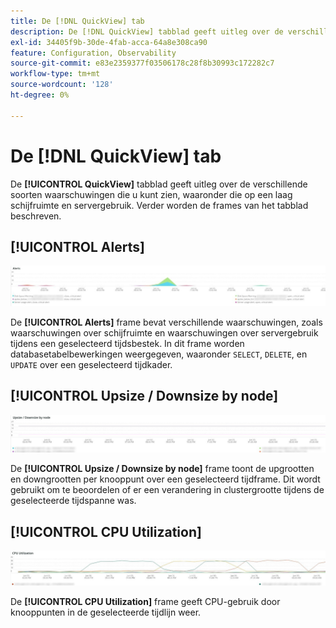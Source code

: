 ```yaml
---
title: De [!DNL QuickView] tab
description: De [!DNL QuickView] tabblad geeft uitleg over de verschillende soorten waarschuwingen die u kunt zien, waaronder die op een laag schijfruimte en servergebruik.
exl-id: 34405f9b-30de-4fab-acca-64a8e308ca90
feature: Configuration, Observability
source-git-commit: e83e2359377f03506178c28f8b30993c172282c7
workflow-type: tm+mt
source-wordcount: '128'
ht-degree: 0%

---
```


# De [!DNL QuickView] tab

De **[!UICONTROL QuickView]** tabblad geeft uitleg over de verschillende soorten waarschuwingen die u kunt zien, waaronder die op een laag schijfruimte en servergebruik. Verder worden de frames van het tabblad beschreven.

## [!UICONTROL Alerts]

![Waarschuwingen](../../assets/tools/observation-for-adobe-commerce/quickview_alerts.jpg)

De **[!UICONTROL Alerts]** frame bevat verschillende waarschuwingen, zoals waarschuwingen over schijfruimte en waarschuwingen over servergebruik tijdens een geselecteerd tijdsbestek. In dit frame worden databasetabelbewerkingen weergegeven, waaronder `SELECT`, `DELETE`, en `UPDATE` over een geselecteerd tijdkader.

## [!UICONTROL Upsize / Downsize by node]

![Upsize/Downsize per knoop](../../assets/tools/observation-for-adobe-commerce/quickview_upsize_by_node.jpg)

De **[!UICONTROL Upsize / Downsize by node]** frame toont de upgrootten en downgrootten per knooppunt over een geselecteerd tijdframe. Dit wordt gebruikt om te beoordelen of er een verandering in clustergrootte tijdens de geselecteerde tijdspanne was.

## [!UICONTROL CPU Utilization]

![CPU-gebruik](../../assets/tools/observation-for-adobe-commerce/quickview_cpu.jpg)

De **[!UICONTROL CPU Utilization]** frame geeft CPU-gebruik door knooppunten in de geselecteerde tijdlijn weer.
